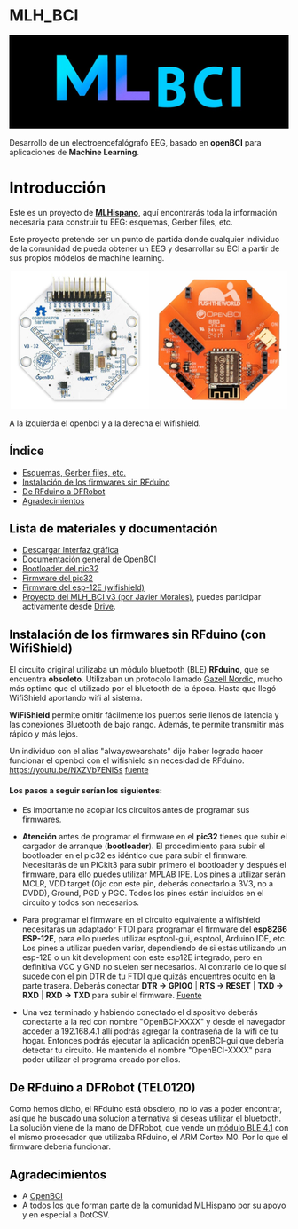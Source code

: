 # MLH_BCI

<p align="center">
<img src="docs/mlhbci.jpg" width="920" >
</p>

Desarrollo de un electroencefalógrafo EEG, basado en **openBCI** para aplicaciones de **Machine Learning**.


# <a name="introduccion" style="text-decoration:none; color:black;">Introducción</a>

Este es un proyecto de **[MLHispano](https://bit.ly/2Oqingj)**, aquí encontrarás toda la información necesaria para construir tu EEG: esquemas, Gerber files, etc.

Este proyecto pretende ser un punto de partida donde cualquier individuo de la comunidad de pueda obtener un EEG y desarrollar su BCI a partir de sus propios módelos de machine learning.


<p align="center">
<img src="docs/Cyton.jpg" width="250" ><img src="docs/WiFiShield.jpg" width="250">
</p>

A la izquierda el openbci y a la derecha el wifishield.


## Índice

- <a href="#ml-documentacion" >Esquemas, Gerber files, etc.</a>
- <a href="#ml-firmwares">Instalación de los firmwares sin RFduino</a>
- <a href="#ml-dfrobot">De RFduino a DFRobot</a>
- <a href="#ml-agradecimientos" >Agradecimientos</a>


## <a name="ml-documentacion" style="text-decoration:none; color:black;">Lista de materiales y documentación</a>


- [Descargar Interfaz gráfica](https://openbci.com/index.php/downloads)
- [Documentación general de OpenBCI](https://docs.openbci.com/Getting%20Started/00-Welcome)
- [Bootloader del pic32](https://github.com/ml-hispano/MLH_DiyBCI/tree/master/firmwares%20y%20bootloader/UDB32-MX2-DIP.bootloader.pic32.hex)
- [Firmware del pic32](https://github.com/ml-hispano/MLH_DiyBCI/tree/master/firmwares%20y%20bootloader/DefaultBoard.pic32.hex)
- [Firmware del esp-12E (wifishield)](https://github.com/ml-hispano/MLH_DiyBCI/tree/master/firmwares%20y%20bootloader/DefaultWifiShield.2.0.5.bin)
- [Proyecto del MLH_BCI v3 (por Javier Morales)](https://github.com/ml-hispano/MLH_DiyBCI/tree/master/proyecto%20en%20Eagle/MLHBCI_javier_morales.zip), puedes participar activamente desde [Drive](https://drive.google.com/drive/folders/1YpwGCYouReEstqHGXn4jKrlaMIpSWDeF?usp=sharing).



## <a name="ml-firmwares" style="text-decoration:none; color:black;">Instalación de los firmwares sin RFduino (con WifiShield)</a>

El circuito original utilizaba un módulo bluetooth (BLE) **RFduino**, que se encuentra **obsoleto**. Utilizaban un protocolo llamado [Gazell Nordic](https://0w0.pw/nRFGo_SDK/group__nordic__gzll.html), mucho más optimo que el utilizado por el bluetooth de la época. Hasta que llegó WifiShield aportando wifi al sistema.

**WiFiShield** permite omitir fácilmente los puertos serie llenos de latencia y las conexiones Bluetooth de bajo rango. Además, te permite transmitir más rápido y más lejos.

Un individuo con el alias "alwayswearshats" dijo haber logrado hacer funcionar el openbci con el wifishield sin necesidad de RFduino.
https://youtu.be/NXZVb7ENISs
[fuente](https://openbci.com/forum/index.php?p=/discussion/1773/is-cyton-programming-possible-without-using-bluetooth-dongle#latest)

#### Los pasos a seguir serían los siguientes:

- Es importante no acoplar los circuitos antes de programar sus firmwares.

- **Atención** antes de programar el firmware en el **pic32** tienes que subir el cargador de arranque (**bootloader**). El procedimiento para subir el bootloader en el pic32 es idéntico que para subir el firmware. Necesitarás de un PICkit3 para subir primero el bootloader y después el firmware, para ello puedes utilizar MPLAB IPE. Los pines a utilizar serán MCLR, VDD target (Ojo con este pin, deberás conectarlo a 3V3, no a DVDD), Ground, PGD y PGC. Todos los pines están incluidos en el circuito y todos son necesarios.

- Para programar el firmware en el circuito equivalente a wifishield necesitarás un adaptador FTDI para programar el firmware del **esp8266 ESP-12E**, para ello puedes utilizar esptool-gui, esptool, Arduino IDE, etc. Los pines a utilizar pueden variar, dependiendo de si estás utilizando un esp-12E o un kit development con este esp12E integrado, pero en definitiva VCC y GND no suelen ser necesarios. Al contrario de lo que sí sucede con el pin DTR de tu FTDI que quizás encuentres oculto en la parte trasera. Deberás conectar **DTR -> GPIO0** | **RTS -> RESET** | **TXD -> RXD** | **RXD -> TXD** para subir el firmware. [Fuente](https://github.com/espressif/esptool/wiki/ESP8266-Boot-Mode-Selection)


- Una vez terminado y habiendo conectado el dispositivo deberás conectarte a la red con nombre "OpenBCI-XXXX" y desde el navegador acceder a 192.168.4.1 allí podrás agregar la contraseña de la wifi de tu hogar. Entonces podrás ejecutar la aplicación openBCI-gui que debería detectar tu circuito. He mantenido el nombre "OpenBCI-XXXX" para poder utilizar el programa creado por ellos.


## <a name="ml-dfrobot" style="text-decoration:none; color:black;">De RFduino a DFRobot (TEL0120)</a>

Como hemos dicho, el RFduino está obsoleto, no lo vas a poder encontrar, así que he buscado una solucion alternativa si deseas utilizar el bluetooth. La solución viene de la mano de DFRobot, que vende un [módulo BLE 4.1](https://www.dfrobot.com/product-1647.html?search=tel0120&description=true) con el mismo procesador que utilizaba  RFduino, el ARM Cortex M0. Por lo que el firmware debería funcionar.



## <a name="ml-agradecimientos" style="text-decoration:none; color:black;">Agradecimientos</a>

- A [OpenBCI](https://openbci.com/)
- A todos los que forman parte de la comunidad MLHispano por su apoyo y en especial a DotCSV.
